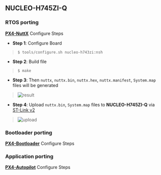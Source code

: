 ## NUCLEO-H745ZI-Q
### RTOS porting
[**PX4-NuttX**](https://github.com/korkeep/PX4-Trust/tree/main/PX4-Trust/NUCLEO-H745ZI-Q/NuttX) Configure Steps
- **Step 1**: Configure Board
> ```$ tools/configure.sh nucleo-h743zi:nsh```
- **Step 2**: Build file
> ```$ make```
- **Step 3**: Then `nuttx`, `nuttx.bin`, `nuttx.hex`, `nuttx.manifest`, `System.map` files will be generated
> ![result](https://user-images.githubusercontent.com/20378368/119437274-be280e80-bd58-11eb-83ee-a4e94c531831.png)
- **Step 4**: Upload `nuttx.bin`, `System.map` files to **NUCLEO-H745ZI-Q** via [ST-Link v2](https://www.st.com/en/development-tools/st-link-v2.html)
> ![upload](https://user-images.githubusercontent.com/20378368/119437566-5aeaac00-bd59-11eb-9d08-206af263871d.png)
### Bootloader porting
[**PX4-Bootloader**](https://github.com/korkeep/PX4-Trust/tree/main/PX4-Trust/NUCLEO-H745ZI-Q/Bootloader) Configure Steps
### Application porting
[**PX4-Autopilot**](https://github.com/PX4/PX4-Autopilot) Configure Steps